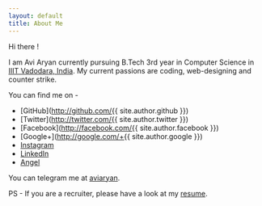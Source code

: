 ```yaml
---
layout: default
title: About Me
---
```


Hi there !

I am Avi Aryan currently pursuing B.Tech 3rd year in Computer Science in [IIIT Vadodara, India](http://www.iiitvadodara.ac.in/).
My current passions are coding, web-designing and counter strike.

You can find me on - 

* [GitHub](http://github.com/{{ site.author.github }})
* [Twitter](http://twitter.com/{{ site.author.twitter }})
* [Facebook](http://facebook.com/{{ site.author.facebook }})
* [Google+](http://google.com/+{{ site.author.google }})
* [Instagram](https://www.instagram.com/aviaryan123/)
* [LinkedIn](https://in.linkedin.com/in/aviaryan)
* [Angel](https://angel.co/aviaryan)

You can telegram me at [aviaryan](http://telegram.me/aviaryan).

PS - If you are a recruiter, please have a look at my [resume](https://drive.google.com/open?id=0B1I7ETQXT-TFR3NBQVVwazhnb2c).
